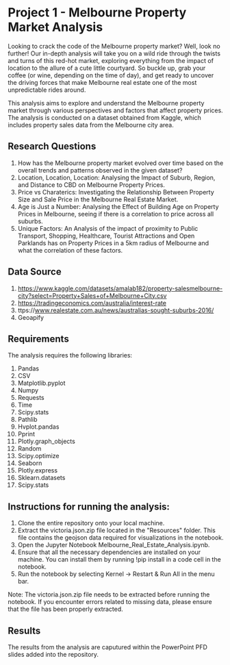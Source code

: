 # Project 1 - Melbourne Property Market Analysis

Looking to crack the code of the Melbourne property market? Well, look no further! Our in-depth analysis will take you on a wild ride through the twists and turns of this red-hot market, exploring everything from the impact of location to the allure of a cute little courtyard. So buckle up, grab your coffee (or wine, depending on the time of day), and get ready to uncover the driving forces that make Melbourne real estate one of the most unpredictable rides around.

This analysis aims to explore and understand the Melbourne property market through various perspectives and factors that affect property prices. The analysis is conducted on a dataset obtained from Kaggle, which includes property sales data from the Melbourne city area.

## Research Questions
1) How has the Melbourne property market evolved over time based on the overall trends and patterns observed in the given dataset?
2) Location, Location, Location: Analysing the Impact of Suburb, Region, and Distance to CBD on Melbourne Property Prices.
3) Price vs Charaterics: Investigating the Relationship Between Property Size and Sale Price in the Melbourne Real Estate Market.
4) Age is Just a Number: Analysing the Effect of Building Age on Property Prices in Melbourne, seeing if there is a correlation to price across all suburbs.
5) Unique Factors: An Analysis of the impact of proximity to Public Transport, Shopping, Healthcare, Tourist Attractions and Open Parklands has on Property Prices in a 5km radius of Melbourne and what the correlation of these factors.

## Data Source
1) https://www.kaggle.com/datasets/amalab182/property-salesmelbourne-city?select=Property+Sales+of+Melbourne+City.csv
2) https://tradingeconomics.com/australia/interest-rate
3) ttps://www.realestate.com.au/news/australias-sought-suburbs-2016/
4) Geoapify

## Requirements
The analysis requires the following libraries:
1) Pandas
2) CSV
3) Matplotlib.pyplot
4) Numpy
5) Requests
6) Time
7) Scipy.stats
8) Pathlib
9) Hvplot.pandas
10) Pprint
11) Plotly.graph_objects
12) Random
13) Scipy.optimize
14) Seaborn
15) Plotly.express
16) Sklearn.datasets
17) Scipy.stats

## Instructions for running the analysis:

1) Clone the entire repository onto your local machine.
2) Extract the victoria.json.zip file located in the "Resources" folder. This file contains the geojson data required for visualizations in the notebook.
3) Open the Jupyter Notebook Melbourne_Real_Estate_Analysis.ipynb.
4) Ensure that all the necessary dependencies are installed on your machine. You can install them by running !pip install <library> in a code cell in the notebook.
5) Run the notebook by selecting Kernel -> Restart & Run All in the menu bar.

Note: The victoria.json.zip file needs to be extracted before running the notebook. If you encounter errors related to missing data, please ensure that the file has been properly extracted.

## Results
The results from the analysis are caputured within the PowerPoint PFD slides added into the repository.



